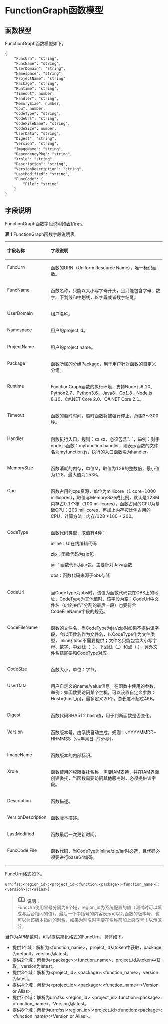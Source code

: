 # FunctionGraph函数模型<a name="functiongraph_06_0102"></a>

## 函数模型<a name="section26908673"></a>

FunctionGraph函数模型如下。

```
{
	"FuncUrn": "string",
	"FuncName": "string",
	"UserDomain": "string",
	"Namespace": "string",
	"ProjectName": "string"
	"Package": "string",
	"Runtime": "string",
	"Timeout": number,
	"Handler": "string",
	"MemorySize": number,
	"Cpu": number,
	"CodeType": "string",
	"CodeUrl": "string",
	"CodeFileName": "string",
	"CodeSize": number,
	"UserData": "string",
	"Digest": "string",
	"Version": "string",
	"ImageName": "string",
	"DependencyPkg": "string",
	"Xrole": "string",
	"Description": "string",
	"VersionDescription": "string",
	"LastModified": "string",
	"FuncCode": {
		"File": "string"
	}
}
```

## 字段说明<a name="section40851470"></a>

FunctionGraph函数字段说明如[表1](#table4539774994724)所示。

**表 1**  FunctionGraph函数字段说明表

<a name="table4539774994724"></a>
<table><thead align="left"><tr id="row35845618"><th class="cellrowborder" valign="top" width="24.240000000000002%" id="mcps1.2.3.1.1"><p id="p17813907"><a name="p17813907"></a><a name="p17813907"></a>字段名称</p>
</th>
<th class="cellrowborder" valign="top" width="75.76%" id="mcps1.2.3.1.2"><p id="p33640357"><a name="p33640357"></a><a name="p33640357"></a>字段说明</p>
</th>
</tr>
</thead>
<tbody><tr id="row40514383"><td class="cellrowborder" valign="top" width="24.240000000000002%" headers="mcps1.2.3.1.1 "><p id="p60439610"><a name="p60439610"></a><a name="p60439610"></a>FuncUrn</p>
</td>
<td class="cellrowborder" valign="top" width="75.76%" headers="mcps1.2.3.1.2 "><p id="p63770254"><a name="p63770254"></a><a name="p63770254"></a>函数的URN（Uniform Resource Name），唯一标识函数。</p>
</td>
</tr>
<tr id="row37061374"><td class="cellrowborder" valign="top" width="24.240000000000002%" headers="mcps1.2.3.1.1 "><p id="p49181313"><a name="p49181313"></a><a name="p49181313"></a>FuncName</p>
</td>
<td class="cellrowborder" valign="top" width="75.76%" headers="mcps1.2.3.1.2 "><p id="p24263425"><a name="p24263425"></a><a name="p24263425"></a>函数名称，只能以大小写字母开头，且只能包含字母、数字、下划线和中划线，以字母或者数字结尾。</p>
</td>
</tr>
<tr id="row17044235"><td class="cellrowborder" valign="top" width="24.240000000000002%" headers="mcps1.2.3.1.1 "><p id="p38405776"><a name="p38405776"></a><a name="p38405776"></a>UserDomain</p>
</td>
<td class="cellrowborder" valign="top" width="75.76%" headers="mcps1.2.3.1.2 "><p id="p23860166"><a name="p23860166"></a><a name="p23860166"></a>租户名称。</p>
</td>
</tr>
<tr id="row13414907"><td class="cellrowborder" valign="top" width="24.240000000000002%" headers="mcps1.2.3.1.1 "><p id="p12865660"><a name="p12865660"></a><a name="p12865660"></a>Namespace</p>
</td>
<td class="cellrowborder" valign="top" width="75.76%" headers="mcps1.2.3.1.2 "><p id="p35485571"><a name="p35485571"></a><a name="p35485571"></a>租户的project id。</p>
</td>
</tr>
<tr id="row50934683"><td class="cellrowborder" valign="top" width="24.240000000000002%" headers="mcps1.2.3.1.1 "><p id="p32068643"><a name="p32068643"></a><a name="p32068643"></a>ProjectName</p>
</td>
<td class="cellrowborder" valign="top" width="75.76%" headers="mcps1.2.3.1.2 "><p id="p47423267"><a name="p47423267"></a><a name="p47423267"></a>租户的project name。</p>
</td>
</tr>
<tr id="row24156224"><td class="cellrowborder" valign="top" width="24.240000000000002%" headers="mcps1.2.3.1.1 "><p id="p10497128"><a name="p10497128"></a><a name="p10497128"></a>Package</p>
</td>
<td class="cellrowborder" valign="top" width="75.76%" headers="mcps1.2.3.1.2 "><p id="p44961053"><a name="p44961053"></a><a name="p44961053"></a>函数所属的分组Package，用于用户针对函数的自定义分组。</p>
</td>
</tr>
<tr id="row1996295"><td class="cellrowborder" valign="top" width="24.240000000000002%" headers="mcps1.2.3.1.1 "><p id="p27482234"><a name="p27482234"></a><a name="p27482234"></a>Runtime</p>
</td>
<td class="cellrowborder" valign="top" width="75.76%" headers="mcps1.2.3.1.2 "><p id="p652094462816"><a name="p652094462816"></a><a name="p652094462816"></a>FunctionGraph函数的执行环境，支持Node.js6.10、Python2.7、Python3.6、Java8、Go1.8、Node.js 8.10、C#.NET Core 2.0、C#.NET Core 2.1。</p>
</td>
</tr>
<tr id="row36107286"><td class="cellrowborder" valign="top" width="24.240000000000002%" headers="mcps1.2.3.1.1 "><p id="p39009036"><a name="p39009036"></a><a name="p39009036"></a>Timeout</p>
</td>
<td class="cellrowborder" valign="top" width="75.76%" headers="mcps1.2.3.1.2 "><p id="p5615384"><a name="p5615384"></a><a name="p5615384"></a>函数的超时时间，超时函数将被强行停止，范围3～300秒。</p>
</td>
</tr>
<tr id="row50538456"><td class="cellrowborder" valign="top" width="24.240000000000002%" headers="mcps1.2.3.1.1 "><p id="p67083165"><a name="p67083165"></a><a name="p67083165"></a>Handler</p>
</td>
<td class="cellrowborder" valign="top" width="75.76%" headers="mcps1.2.3.1.2 "><p id="p65027307"><a name="p65027307"></a><a name="p65027307"></a>函数执行入口，规则：xx.xx，必须包含“. ”，举例：对于node.js函数：myfunction.handler，则表示函数的文件名为myfunction.js，执行的入口函数名为handler。</p>
</td>
</tr>
<tr id="row48374852"><td class="cellrowborder" valign="top" width="24.240000000000002%" headers="mcps1.2.3.1.1 "><p id="p26048945"><a name="p26048945"></a><a name="p26048945"></a>MemorySize</p>
</td>
<td class="cellrowborder" valign="top" width="75.76%" headers="mcps1.2.3.1.2 "><p id="p29589819"><a name="p29589819"></a><a name="p29589819"></a>函数消耗的内存，单位M，取值为128的整数倍，最小值为128，最大值为1536。</p>
</td>
</tr>
<tr id="row64981782"><td class="cellrowborder" valign="top" width="24.240000000000002%" headers="mcps1.2.3.1.1 "><p id="p29032981"><a name="p29032981"></a><a name="p29032981"></a>Cpu</p>
</td>
<td class="cellrowborder" valign="top" width="75.76%" headers="mcps1.2.3.1.2 "><p id="p2861285"><a name="p2861285"></a><a name="p2861285"></a>函数占用的cpu资源，单位为millicore（1 core=1000 millicores），取值与MemorySize成比例，默认是128M内存占0.1个核（100 millicores），函数占用的CPU为基础CPU：200 millicores，再加上内存按比例占用的CPU，计算方法：内存/128 *100 + 200。</p>
</td>
</tr>
<tr id="row25751571"><td class="cellrowborder" valign="top" width="24.240000000000002%" headers="mcps1.2.3.1.1 "><p id="p5502495"><a name="p5502495"></a><a name="p5502495"></a>CodeType</p>
</td>
<td class="cellrowborder" valign="top" width="75.76%" headers="mcps1.2.3.1.2 "><p id="p43048911"><a name="p43048911"></a><a name="p43048911"></a>函数代码类型，取值有4种：</p>
<p id="p51895880"><a name="p51895880"></a><a name="p51895880"></a>inline：UI在线编辑代码</p>
<p id="p64409739"><a name="p64409739"></a><a name="p64409739"></a>zip：函数代码为zip包</p>
<p id="p42816746"><a name="p42816746"></a><a name="p42816746"></a>jar：函数代码为jar包，主要针对Java函数</p>
<p id="p49806396"><a name="p49806396"></a><a name="p49806396"></a>obs：函数代码来源于obs存储</p>
</td>
</tr>
<tr id="row45604388"><td class="cellrowborder" valign="top" width="24.240000000000002%" headers="mcps1.2.3.1.1 "><p id="p2967967"><a name="p2967967"></a><a name="p2967967"></a>CodeUrl</p>
</td>
<td class="cellrowborder" valign="top" width="75.76%" headers="mcps1.2.3.1.2 "><p id="p39078787"><a name="p39078787"></a><a name="p39078787"></a>当CodeType为obs时，该值为函数代码包在OBS上的地址，CodeType为其他值时，该字段为空；CodeUrl中文件名（url的由"/"分割的最后一段）也要符合CodeFileName字段的规范。</p>
</td>
</tr>
<tr id="row16164763"><td class="cellrowborder" valign="top" width="24.240000000000002%" headers="mcps1.2.3.1.1 "><p id="p34277422"><a name="p34277422"></a><a name="p34277422"></a>CodeFileName</p>
</td>
<td class="cellrowborder" valign="top" width="75.76%" headers="mcps1.2.3.1.2 "><p id="p25007806"><a name="p25007806"></a><a name="p25007806"></a>函数的文件名，当CodeType为jar/zip时如果不提供该字段，会以函数名作为文件名，以CodeType作为文件类型，inline和obs不需要提供；文件名只能包含大小写字母、数字、中划线（-）、下划线（_）和点（.），另外文件名结尾要和CodeType对应。</p>
</td>
</tr>
<tr id="row23743664"><td class="cellrowborder" valign="top" width="24.240000000000002%" headers="mcps1.2.3.1.1 "><p id="p44188613"><a name="p44188613"></a><a name="p44188613"></a>CodeSize</p>
</td>
<td class="cellrowborder" valign="top" width="75.76%" headers="mcps1.2.3.1.2 "><p id="p22507915"><a name="p22507915"></a><a name="p22507915"></a>函数大小，单位：字节。</p>
</td>
</tr>
<tr id="row1244648"><td class="cellrowborder" valign="top" width="24.240000000000002%" headers="mcps1.2.3.1.1 "><p id="p33707641"><a name="p33707641"></a><a name="p33707641"></a>UserData</p>
</td>
<td class="cellrowborder" valign="top" width="75.76%" headers="mcps1.2.3.1.2 "><p id="p45964432"><a name="p45964432"></a><a name="p45964432"></a>用户自定义的name/value信息，在函数中使用的参数，举例：如函数要访问某个主机，可以设置自定义参数：Host={host_ip}，最多定义20个，总长度不超过4KB。</p>
</td>
</tr>
<tr id="row11026704"><td class="cellrowborder" valign="top" width="24.240000000000002%" headers="mcps1.2.3.1.1 "><p id="p20747816"><a name="p20747816"></a><a name="p20747816"></a>Digest</p>
</td>
<td class="cellrowborder" valign="top" width="75.76%" headers="mcps1.2.3.1.2 "><p id="p2851512"><a name="p2851512"></a><a name="p2851512"></a>函数代码SHA512 hash值，用于判断函数是否变化。</p>
</td>
</tr>
<tr id="row25663613"><td class="cellrowborder" valign="top" width="24.240000000000002%" headers="mcps1.2.3.1.1 "><p id="p65486773"><a name="p65486773"></a><a name="p65486773"></a>Version</p>
</td>
<td class="cellrowborder" valign="top" width="75.76%" headers="mcps1.2.3.1.2 "><p id="p2828410"><a name="p2828410"></a><a name="p2828410"></a>函数版本号，由系统自动生成，规则：vYYYYMMDD-HHMMSS（v+年月日-时分秒）。</p>
</td>
</tr>
<tr id="row25455692"><td class="cellrowborder" valign="top" width="24.240000000000002%" headers="mcps1.2.3.1.1 "><p id="p48645199"><a name="p48645199"></a><a name="p48645199"></a>ImageName</p>
</td>
<td class="cellrowborder" valign="top" width="75.76%" headers="mcps1.2.3.1.2 "><p id="p47947026"><a name="p47947026"></a><a name="p47947026"></a>函数版本的内部标识。</p>
</td>
</tr>
<tr id="row28870051"><td class="cellrowborder" valign="top" width="24.240000000000002%" headers="mcps1.2.3.1.1 "><p id="p56772777"><a name="p56772777"></a><a name="p56772777"></a>Xrole</p>
</td>
<td class="cellrowborder" valign="top" width="75.76%" headers="mcps1.2.3.1.2 "><p id="p35192261"><a name="p35192261"></a><a name="p35192261"></a>函数使用的权限委托名称，需要IAM支持，并在IAM界面创建委托，当函数需要访问其他服务时，必须提供该字段。</p>
</td>
</tr>
<tr id="row48294893"><td class="cellrowborder" valign="top" width="24.240000000000002%" headers="mcps1.2.3.1.1 "><p id="p19572290"><a name="p19572290"></a><a name="p19572290"></a>Description</p>
</td>
<td class="cellrowborder" valign="top" width="75.76%" headers="mcps1.2.3.1.2 "><p id="p41851680"><a name="p41851680"></a><a name="p41851680"></a>函数描述。</p>
</td>
</tr>
<tr id="row41120801"><td class="cellrowborder" valign="top" width="24.240000000000002%" headers="mcps1.2.3.1.1 "><p id="p42450590"><a name="p42450590"></a><a name="p42450590"></a>VersionDescription</p>
</td>
<td class="cellrowborder" valign="top" width="75.76%" headers="mcps1.2.3.1.2 "><p id="p15945784"><a name="p15945784"></a><a name="p15945784"></a>函数版本描述。</p>
</td>
</tr>
<tr id="row9294331"><td class="cellrowborder" valign="top" width="24.240000000000002%" headers="mcps1.2.3.1.1 "><p id="p14643338"><a name="p14643338"></a><a name="p14643338"></a>LastModified</p>
</td>
<td class="cellrowborder" valign="top" width="75.76%" headers="mcps1.2.3.1.2 "><p id="p45259754"><a name="p45259754"></a><a name="p45259754"></a>函数最后一次更新时间。</p>
</td>
</tr>
<tr id="row4684608"><td class="cellrowborder" valign="top" width="24.240000000000002%" headers="mcps1.2.3.1.1 "><p id="p43908956"><a name="p43908956"></a><a name="p43908956"></a>FuncCode.File</p>
</td>
<td class="cellrowborder" valign="top" width="75.76%" headers="mcps1.2.3.1.2 "><p id="p66964508"><a name="p66964508"></a><a name="p66964508"></a>函数代码，当CodeTye为inline/zip/jar时必选，且代码必须要进行base64编码。</p>
</td>
</tr>
</tbody>
</table>

FuncUrn格式如下。

```
urn:fss:<region_id>:<project_id>:function:<package>:<function_name>[:<version>|:!<alias>]
```

>![](public_sys-resources/icon-note.gif) **说明：**   
>FuncUrn使用冒号分隔为8个域，region\_id为系统配置的值（测试时可以填成与后台相同的值），最后一个中括号的内容表示可以为函数的版本号，也可以为该版本指向的别名，如果为别名时需要在名称前加上感叹号！以示区分。  

当作为API参数时，可以提供简化格式的FuncUrn，具体如下。

-   提供1个域：解析为<function\_name\>，project\_id从token中获取，package为default，version为latest。
-   提供2个域：解析为<package\>:<function\_name\>，project\_id从token中获取，version为latest。
-   提供3个域：解析为<project\_id\>:<package\>:<function\_name\>，version为latest。
-   提供4个域：解析为<project\_id\>:<package\>:<function\_name\>:<Version or Alias\>。
-   提供7个域：解析为urn:fss:<region\_id\>:<project\_id\>:function:<package\>:<function\_name\>，Version为latest。
-   提供8个域：解析为urn:fss:<region\_id\>:<project\_id\>:function:<package\>:<function\_name\>:<Version or Alias\>。

